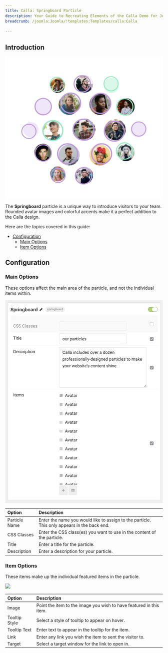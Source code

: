 ```yaml
---
title: Calla: Springboard Particle
description: Your Guide to Recreating Elements of the Calla Demo for Joomla
breadcrumb: /joomla:Joomla/!templates:Templates/calla:Calla

---
```


## Introduction

![](assets/particle_springboard1.jpeg)

The **Springboard** particle is a unique way to introduce visitors to your team. Rounded avatar images and colorful accents make it a perfect addition to the Calla design.

Here are the topics covered in this guide:

* [Configuration](#configuration)
    - [Main Options](#main-options)
    - [Item Options](#item-options)

## Configuration

### Main Options 

These options affect the main area of the particle, and not the individual items within.

![](assets/particle_springboard2.jpeg)

| Option        | Description                                                                                 |
| :-----        | :-----                                                                                      |
| Particle Name | Enter the name you would like to assign to the particle. This only appears in the back end. |
| CSS Classes   | Enter the CSS class(es) you want to use in the content of the particle.                     |
| Title         | Enter a title for the particle.                                                             |
| Description   | Enter a description for your particle.                                                      |

### Item Options

These items make up the individual featured items in the particle.

![](assets/particle_springboard4.jpeg)

| Option        | Description                                                         |
| :-----        | :-----                                                              |
| Image         | Point the item to the image you wish to have featured in this item. |
| Tooltip Style | Select a style of tooltip to appear on hover.                       |
| Tooltip Text  | Enter text to appear in the tooltip for the item.                   |
| Link          | Enter any link you wish the item to sent the visitor to.            |
| Target        | Select a target window for the link to open in.                     |



